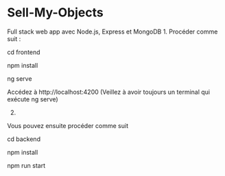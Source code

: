 # Sell-My-Objects
Full stack web app avec Node.js, Express et MongoDB
1. 
Procéder comme suit : 

cd frontend

npm install

ng serve

Accédez à http://localhost:4200 (Veillez à avoir toujours un terminal qui exécute ng serve)

2. 
Vous pouvez ensuite procéder comme suit

cd backend

npm install

npm run start
